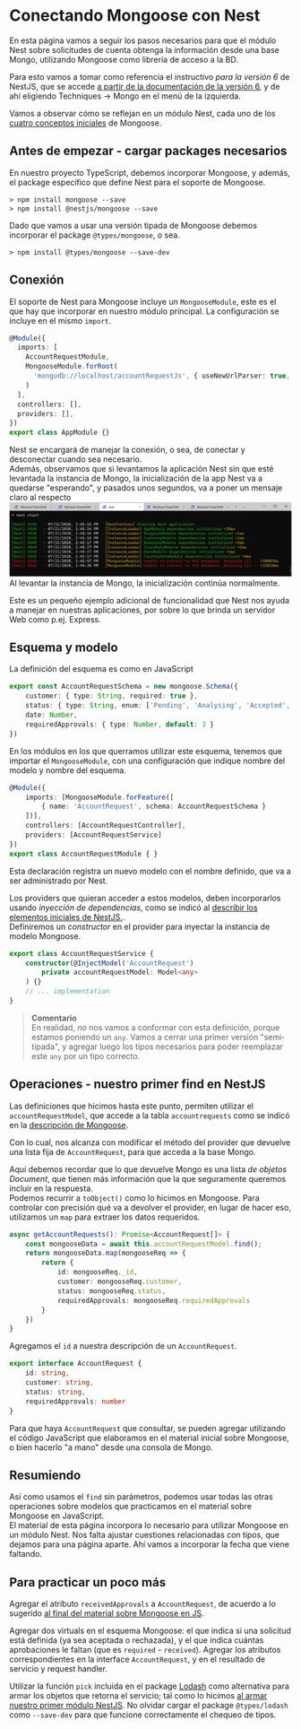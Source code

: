 # Conectando Mongoose con Nest
En esta página vamos a seguir los pasos necesarios para que el módulo Nest sobre solicitudes de cuenta obtenga la información desde una base Mongo, utilizando Mongoose como librería de acceso a la BD.

Para esto vamos a tomar como referencia el instructivo _para la versión 6_ de NestJS, que se accede [a partir de la documentación de la versión 6](https://docs.nestjs.com/v6/), y de ahí eligiendo Techniques -> Mongo en el menú de la izquierda.

Vamos a observar cómo se reflejan en un módulo Nest, cada uno de los [cuatro conceptos iniciales](../mongoose/mongoose-cuatro-conceptos.md) de Mongoose.


## Antes de empezar - cargar packages necesarios
En nuestro proyecto TypeScript, debemos incorporar Mongoose, y además, el package específico que define Nest para el soporte de Mongoose.
```
> npm install mongoose --save
> npm install @nestjs/mongoose --save
```

Dado que vamos a usar una versión tipada de Mongoose debemos incorporar el package `@types/mongoose`, o sea.
```
> npm install @types/mongoose --save-dev
```


## Conexión
El soporte de Nest para Mongoose incluye un `MongooseModule`, este es el que hay que incorporar en nuestro módulo principal. La configuración se incluye en el mismo `import`.

``` typescript
@Module({
  imports: [
    AccountRequestModule, 
    MongooseModule.forRoot(
      'mongodb://localhost/accountRequestJs', { useNewUrlParser: true, useUnifiedTopology: true }
    )
  ],
  controllers: [],
  providers: [],
})
export class AppModule {}
```

Nest se encargará de manejar la conexión, o sea, de conectar y desconectar cuando sea necesario.  
Además, observamos que si levantamos la aplicación Nest sin que esté levantada la instancia de Mongo, la inicialización de la app Nest va a quedarse "esperando", y pasados unos segundos, va a poner un mensaje claro al respecto 
![esperando a Mongo](./images/waiting-for-mongo.jpg)
Al levantar la instancia de Mongo, la inicialización continúa normalmente.

Este es un pequeño ejemplo adicional de funcionalidad que Nest nos ayuda a manejar en nuestras aplicaciones, por sobre lo que brinda un servidor Web como p.ej. Express.


## Esquema y modelo
La definición del esquema es como en JavaScript
``` typescript
export const AccountRequestSchema = new mongoose.Schema({
    customer: { type: String, required: true },
    status: { type: String, enum: ['Pending', 'Analysing', 'Accepted', 'Rejected'] },
    date: Number,
    requiredApprovals: { type: Number, default: 3 }
})
```

En los módulos en los que querramos utilizar este esquema, tenemos que importar el `MongooseModule`, con una configuración que indique nombre del modelo y nombre del esquema.
``` typescript
@Module({
    imports: [MongooseModule.forFeature([
        { name: 'AccountRequest', schema: AccountRequestSchema }
    ])],
    controllers: [AccountRequestController],
    providers: [AccountRequestService]
})
export class AccountRequestModule { }
```
Esta declaración registra un nuevo modelo con el nombre definido, que va a ser administrado por Nest.

Los providers que quieran acceder a estos modelos, deben incorporarlos usando _inyección de dependencias_, como se indicó al [describir los elementos iniciales de NestJS.](../nestjs-basics/conceptos-iniciales.md).  
Definiremos un _constructor_ en el provider para inyectar la instancia de modelo Mongoose.
``` typescript
export class AccountRequestService {
    constructor(@InjectModel('AccountRequest') 
        private accountRequestModel: Model<any>
    ) {}
    // ... implementation
}
``` 

> **Comentario**  
> En realidad, _no_ nos vamos a conformar con esta definición, porque estamos poniendo un `any`. Vamos a cerrar una primer versión "semi-tipada", y agregar luego los tipos necesarios para poder reemplazar este `any` por un tipo correcto.


## Operaciones - nuestro primer find en NestJS
Las definiciones que hicimos hasta este punto, permiten utilizar el `accountRequestModel`, que accede a la tabla `accountrequests` como se indicó en la [descripción de Mongoose](../mongoose/mongoose-cuatro-conceptos.md).

Con lo cual, nos alcanza con modificar el método del provider que devuelve una lista fija de `AccountRequest`, para que acceda a la base Mongo.

Aquí debemos recordar que lo que devuelve Mongo es una lista _de objetos Document_, que tienen más información que la que seguramente queremos incluir en la respuesta.  
Podemos recurrir a `toObject()` como lo hicimos en Mongoose. Para controlar con precisión qué va a devolver el provider, en lugar de hacer eso, utilizamos un `map` para extraer los datos requeridos.

``` typescript
async getAccountRequests(): Promise<AccountRequest[]> {
    const mongooseData = await this.accountRequestModel.find();
    return mongooseData.map(mongooseReq => {
        return {
            id: mongooseReq._id,
            customer: mongooseReq.customer,
            status: mongooseReq.status,
            requiredApprovals: mongooseReq.requiredApprovals
        }
    })
}
```

Agregamos el `id` a nuestra descripción de un `AccountRequest`.
``` typescript
export interface AccountRequest {
    id: string,
    customer: string,
    status: string,
    requiredApprovals: number
}
```

Para que haya `AccountRequest` que consultar, se pueden agregar utilizando el código JavaScript que elaboramos en el material inicial sobre Mongoose, o bien hacerlo "a mano" desde una consola de Mongo.


## Resumiendo
Así como usamos el `find` sin parámetros, podemos usar todas las otras operaciones sobre modelos que practicamos en el material sobre Mongoose en JavaScript.  
El material de esta página incorpora lo necesario para utilizar Mongoose en un módulo Nest. 
Nos falta ajustar cuestiones relacionadas con tipos, que dejamos para una página aparte. Ahí vamos a incorporar la fecha que viene faltando.


## Para practicar un poco más
Agregar el atributo `receivedApprovals` a `AccountRequest`, de acuerdo a lo sugerido [al final del material sobre Mongoose en JS](../mongoose/esquema-avanzados).

Agregar dos virtuals en el esquema Mongoose: el que indica si una solicitud está definida (ya sea aceptada o rechazada), y el que indica cuántas aprobaciones le faltan (que es `required` - `received`). Agregar los atributos correspondientes en la interface `AccountRequest`, y en el resultado de servicio y request handler.

Utilizar la función `pick` incluida en el package [Lodash](https://lodash.com/) como alternativa para armar los objetos que retorna el servicio; tal como lo hicimos [al armar nuestro primer módulo NestJS](../nestjs-basics/inicio-app.md). 
No olvidar cargar el package `@types/lodash` como `--save-dev` para que funcione correctamente el chequeo de tipos.

